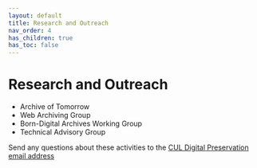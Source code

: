 ```yaml
---
layout: default
title: Research and Outreach 
nav_order: 4
has_children: true
has_toc: false
---
```


# Research and Outreach







* Archive of Tomorrow 
* Web Archiving Group 
* Born-Digital Archives Working Group
* Technical Advisory Group 

Send any questions about these activities to the [CUL Digital Preservation email address](mailto:digitalpreservation@lib.cam.ac.uk)